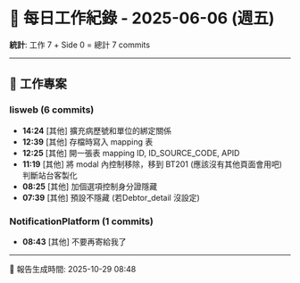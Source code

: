# 📅 每日工作紀錄 - 2025-06-06 (週五)

**統計**: 工作 7 + Side 0 = 總計 7 commits

---

## 💼 工作專案

### lisweb (6 commits)

- **14:24** [其他] 擴充病歷號和單位的綁定關係
- **12:39** [其他] 存檔時寫入 mapping 表
- **12:25** [其他] 開一張表 mapping ID, ID_SOURCE_CODE, APID
- **11:19** [其他] 將 modal 內控制移除，移到 BT201 (應該沒有其他頁面會用吧) 判斷站台客製化
- **08:25** [其他] 加個選項控制身分證隱藏
- **07:39** [其他] 預設不隱藏 (若Debtor_detail 沒設定)

### NotificationPlatform (1 commits)

- **08:43** [其他] 不要再寄給我了

---

📅 報告生成時間: 2025-10-29 08:48

